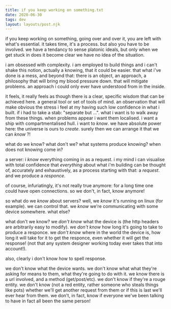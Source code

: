 ```yaml
---
title: if you keep working on something.txt
date: 2020-06-30
tags: dev
layout: layouts/post.njk
---
```


if you keep working on something,
going over and over it,
you are left with what's essential.
it takes time, it's a process.
but also you have to be involved.
we have a tendancy to sense platonic
ideals, but only when we get stuck
in does it become clear we have no
idea of the situation.

i am obsessed with complexity.
i am employed to build things
and i can't shake this notion,
actually a knowing, that it could
be easier. that what i've done is
a mess, and beyond that: there
is an object, an approach, a
philosophy that will bring my
blood pressure down. that will
mitigate problems. an approach
i could only ever have understood
from in the inside.

it feels, it really feels as though
there is a clear, specific wisdom
that can be achieved here. a general
tool or set of tools of mind. an
observation that will make obvious
the stress i feel at my having such
low confidence in what i built.
if i had to take a stab: "separate
but ...". what i want is to walk
away from these things. when problems
appear i want them localised. i
want a ship with compartmentalised
hull. i want to _know_. we have
absolute power here: the universe is
ours to _create_. surely then we
can arrange it that we can _know_ ?!

what do we know? what don't we?
what systems produce knowing? when
does not knowing come in?

a server: i _know_ everything coming
in as a request. i my mind i can
visualise with total confidence that
_everything_ about what i'm building
can be thought of, accurately and
exhaustively, as a process starting
with that: a _request_. and we produce
a _responce_.

of course, infuriatingly, it's not
really true anymore: for a long time
one could have open connections.
so we don't, in fact, know anymore!

so what do we _know_ about servers?
well, we _know_ it's running on linux
(for example). we can control that.
we _know_ we're communicating with
some device somewhere. what else?

what don't we know? we _don't know_
what the device is (the http headers
are arbitrarily easy to modify).
we _don't know_ how long it's going
to take to produce a responce. we
_don't know_ where in the world the
device is, how long it will take for
it to get the responce, even whether
it will get the response! (not that
any system designer working today
ever takes that into account!).

also, clearly i don't know how to
spell response.

we don't know what the device wants.
we don't know what what they're asking
for means to them, what they're going
to do with it.
we know there is a url involved,
and a method (get/post/etc). we don't
know if they're a rouge entity. we
don't know (not a red entity, rather
someone who steals things like pots)
whether we'll get another request from
them or if this is last we'll ever hear
from them. we don't, in fact, know if
everyone we've been talking to have
in fact all been the same person!
